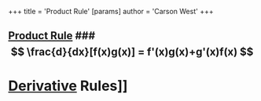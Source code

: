 +++
 title = 'Product Rule'
[params]
	author = 'Carson West'
+++
## [Product Rule](./../product-rule/) ###  $$ \frac{d}{dx}[f(x)g(x)] = f'(x)g(x)+g'(x)f(x) $$  


# [Derivative](./../derivative/) Rules]]